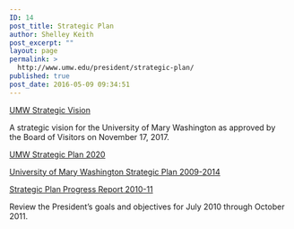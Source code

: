 ```yaml
---
ID: 14
post_title: Strategic Plan
author: Shelley Keith
post_excerpt: ""
layout: page
permalink: >
  http://www.umw.edu/president/strategic-plan/
published: true
post_date: 2016-05-09 09:34:51
---
```

<a href="http://www.umw.edu/president/wp-content/uploads/sites/37/2018/02/An-Investment-of-Hope-for-the-Future-As-passed-by-BOV-November-2017.pdf">UMW Strategic Vision</a>

A strategic vision for the University of Mary Washington as approved by the Board of Visitors on November 17, 2017.

<a href="http://provost.umw.edu/files/2016/03/UMW2020.pdf">UMW Strategic Plan 2020</a>

<a href="http://president.umw.edu/wp-content/blogs.dir/181/files/2011/09/UMW-Strategic-Plan-2009-2014.pdf">University of Mary Washington Strategic Plan 2009-2014
</a>

<a href="http://president.umw.edu/wp-content/blogs.dir/181/files/2012/04/Goals-July-2010-Updates-October-2011-Final.pdf">Strategic Plan Progress Report 2010-11
</a>

Review the President’s goals and objectives for July 2010 through October 2011.